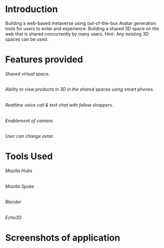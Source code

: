 <h1>Introduction</h1>
<p>Building a web-based metaverse using out-of-the-box Avatar generation tools for users to enter and experience. Building a shared 3D space on the web that is shared concurrently by many users. Hint- Any existing 3D spaces can be used.</p>
<h1>Features provided</h1>
<h6>Shared virtual space.</h6>
<h6>Ability to view products in 3D in the shared spaces using smart phones.</h6>
<h6>Realtime voice call & text chat with fellow shoppers.</h6>
<h6>Enablement of camera.</h6>
<h6> User can change avtar.</h6>
<h1>Tools Used</h1>
<h6>Mozilla Hubs</h6>
<h6>Mozilla Spoke</h6>
<h6>Blender</h6>
<h6>Echo3D</h6>
<h1>Screenshots of application</h1>



